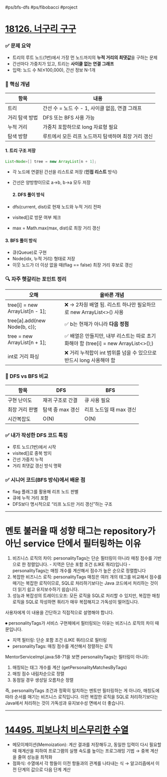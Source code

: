 #ps/bfs-dfs #ps/fibobacci #project 
# [18126. 너구리 구구](https://www.acmicpc.net/problem/18126)

### **✅ 문제 요약**

- 트리의 루트 노드(1번)에서 가장 먼 노드까지의 **누적 거리의 최댓값**을 구하는 문제
- 간선마다 가중치가 있고, 트리는 **사이클 없는 연결 그래프**
- 입력: 노드 수 N(≤100,000), 간선 정보 N-1개
### **🔧 핵심 개념**

| **항목**   | **내용**                          |
| -------- | ------------------------------- |
| 트리       | 간선 수 = 노드 수 - 1, 사이클 없음, 연결 그래프 |
| 거리 탐색 방법 | DFS 또는 BFS 사용 가능                |
| 누적 거리    | 가중치 포함하므로 long 자료형 필요           |
| 탐색 방향    | 루트에서 모든 리프 노드까지 탐색하며 최장 거리 갱신   |
#### 1. 트리 구조 저장
```java
List<Node>[] tree = new ArrayList[n + 1];
```
- 각 노드에 연결된 간선을 리스트로 저장 (**인접 리스트** 방식)
- 간선은 양방향이므로 a→b, b→a 모두 저장
    
    #### **2. DFS 풀이 방식**
- dfs(current, dist)로 현재 노드와 누적 거리 전파
- visited[]로 방문 여부 체크
- max = Math.max(max, dist)로 최장 거리 갱신
#### **3. BFS 풀이 방식**
- 큐(Queue)로 구현
- Node(idx, 누적 거리) 형태로 저장
- 이웃 노드가 더 이상 없을 때(flag == false) 최장 거리 후보로 갱신
### **🔍 자주 헷갈리는 포인트 정리**

| **오해**                          | **올바른 개념**                                                    |
| ------------------------------- | ------------------------------------------------------------- |
| tree[i] = new ArrayList[n - 1]; | ❌ → 2차원 배열 됨. 리스트 하나만 필요하므로 new ArrayList<>() 사용              |
| tree[a].add(new Node(b, c));    | ✅ b는 현재가 아니라 **다음 정점**                                        |
| tree = new ArrayList[n + 1];    | ✅ 배열은 만들지만, 내부 리스트는 따로 초기화해야 함 (tree[i] = new ArrayList<>();) |
| int로 거리 파싱                      | ❌ 거리 누적합이 int 범위를 넘을 수 있으므로 반드시 long 사용해야 함                   |
### **📌 DFS vs BFS 비교**
| **항목**   | **DFS**     | **BFS**         |
| -------- | ----------- | --------------- |
| 구현 난이도   | 재귀 구조로 간결   | 큐 사용 필요         |
| 최장 거리 판별 | 탐색 중 max 갱신 | 리프 노드일 때 max 갱신 |
| 시간복잡도    | O(N)        | O(N)            ||
### **✅ 내가 작성한 DFS 코드 특징**
- 루트 노드(1번)에서 시작
- visited[]로 중복 방지
- 간선 가중치 누적
- 거리 최댓값 갱신 방식 명확

### **✅ 시니어 코드(BFS 방식)에서 배운 점**
- flag 플래그를 활용해 리프 노드 판별
- 큐에 누적 거리 포함
- DFS보다 명시적으로 “리프 노드만 거리 갱신”하는 구조

---
# 멘토 불러올 때 성향 태그는 repository가 아닌 service 단에서 필터링하는 이유

  1. 비즈니스 로직의 차이: personalityTags는 단순 필터링이 아니라 매칭 점수를 기반으로 한 정렬입니다. 
    - 지역은 단순 포함 조건 (LIKE 쿼리)입니다
    - personalityTags는 매칭 개수를 계산해서 점수가 높은 순으로 정렬합니다
  2. 복잡한 비즈니스 로직: personalityTags 매칭은 여러 개의 태그를 비교해서 점수를 매기는 복잡한 로직이므로, SQL로 처리하기보다는 Java 
  코드에서 처리하는 것이 더 읽기 쉽고 유지보수하기 쉽습니다.
  3. 성능과 복잡성의 트레이드오프: 모든 로직을 SQL로 처리할 수 있지만, 복잡한 매칭 로직을 SQL로 작성하면 쿼리가 매우 복잡해지고 가독성이 
  떨어집니다.

  사용자에게 이 내용을 간단하고 직접적으로 설명해야 합니다.

⏺ personalityTags가 서비스 구현체에서 필터링되는 이유는 비즈니스 로직의 차이 때문입니다.

  - 지역 필터링: 단순 포함 조건 (LIKE 쿼리)으로 필터링
  - personalityTags: 매칭 점수를 계산해서 정렬하는 로직

  MentorServiceImpl.java:58-71을 보면 personalityTags는 필터링이 아니라:
  1. 매칭되는 태그 개수를 계산 (getPersonalityMatchesByTags)
  2. 매칭 점수 내림차순으로 정렬
  3. 동점일 경우 생성일 오름차순 정렬

  즉, personalityTags 조건과 정확히 일치하는 멘토만 필터링하는 게 아니라, 매칭도에 따라 순서를 매기는 비즈니스 로직입니다. 이런 복잡한
  로직을 SQL로 처리하기보다는 Java에서 처리하는 것이 가독성과 유지보수성 면에서 더 좋습니다.

---
# [14495. 피보나치 비스무리한 수열](https://www.acmicpc.net/problem/14495)

- 메모이제이션(Memoization): 계산 결과를 저장해두고, 동일한 입력이 다시 필요할 때 재계산을 피하여 프로그램의 실행 속도를 높이는 프로그래밍 기법 → 중복 계산을 줄여 성능을 최적화
- 점화식: 수열에서 각 항들이 이전 항들과의 관계를 나타내는 식 → 알고리즘에서 이전 단계의 값으로 다음 단계 계산